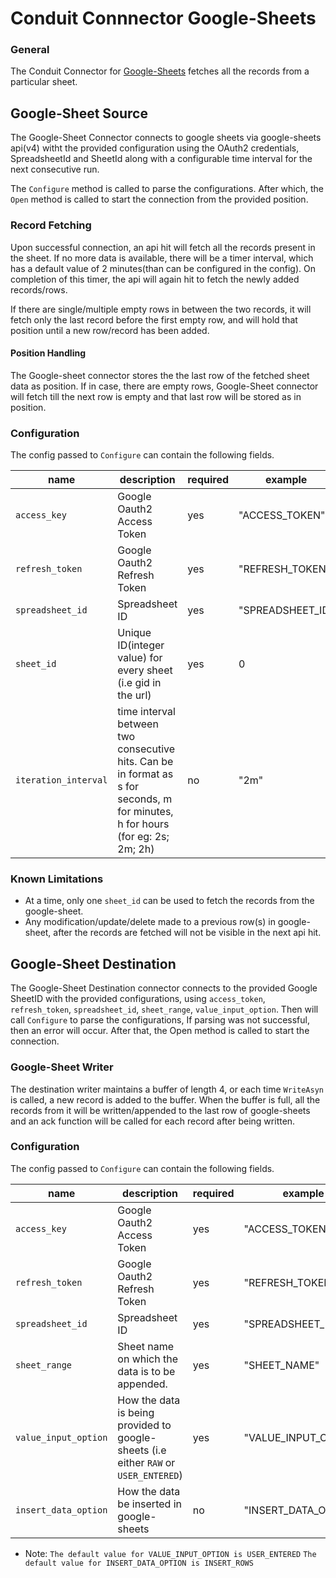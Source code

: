 # Conduit Connnector Google-Sheets

###  General
The Conduit Connector for [Google-Sheets](https://github.com/gopherslab/conduit-connector-google-sheets/tree/dev) fetches all the records from a particular sheet.


## Google-Sheet Source

The Google-Sheet Connector connects to google sheets via google-sheets api(v4) witht the provided configuration using the OAuth2 credentials, SpreadsheetId and SheetId along with a configurable time interval for the next consecutive run. 

The `Configure` method is called to parse the configurations. After which, the `Open` method is called to start the connection from the provided position.


### Record Fetching

Upon successful connection, an api hit will fetch all the records present in the sheet. If no more data is available, there will be a timer interval, which has a default value of 2 minutes(than can be configured in the config). On completion of this timer, the api will again hit to fetch the newly added records/rows.

If there are single/multiple empty rows in between the two records, it will fetch only the last record before the first empty row, and will hold that position until a new row/record has been added.


#### Position Handling

The Google-sheet connector stores the the last row of the fetched sheet data as position. If in case, there are empty rows, Google-Sheet connector will fetch till the next row is empty and that last row will be stored as in position. 


### Configuration

The config passed to `Configure` can contain the following fields.

| name                  | description                                                                            | required  | example             |
|-----------------------|----------------------------------------------------------------------------------------|-----------|---------------------|
| `access_key`     |  Google Oauth2 Access Token                                                                    | yes       | "ACCESS_TOKEN" |
| `refresh_token` | Google Oauth2 Refresh Token                                                                   | yes       | "REFRESH_TOKEN" |
| `spreadsheet_id`          | Spreadsheet ID                                                                | yes       | "SPREADSHEET_ID"         |
| `sheet_id`          | Unique ID(integer value) for every sheet (i.e gid in the url)                                                                  | yes       | 0       |
| `iteration_interval`       | time interval between two consecutive hits. Can be in format as s for seconds, m for minutes, h for hours (for eg: 2s; 2m; 2h)  | no        | "2m"            |


### Known Limitations

* At a time, only one `sheet_id` can be used to fetch the records from the google-sheet.
* Any modification/update/delete made to a previous row(s) in google-sheet, after the records are fetched will not be visible in the next api hit.


## Google-Sheet Destination

The Google-Sheet Destination connector connects to the provided Google SheetID with the provided configurations, using `access_token`, `refresh_token`, `spreadsheet_id`, `sheet_range`, `value_input_option`.  Then will call `Configure` to parse the configurations, If parsing was not successful, then an error will occur. After that, the Open method is called to start the connection. 


### Google-Sheet Writer

The destination writer maintains a buffer of length 4, or each time `WriteAsyn` is called, a new record is added to the buffer. When the buffer is full, all the records from it will be written/appended to the last row of google-sheets and an ack function will be called for each record after being written.


### Configuration

The config passed to `Configure` can contain the following fields.


| name                  | description                                                                            | required  | example             |
|-----------------------|----------------------------------------------------------------------------------------|-----------|---------------------|
| `access_key`     |  Google Oauth2 Access Token                                                                    | yes       | "ACCESS_TOKEN" |
| `refresh_token` | Google Oauth2 Refresh Token                                                                   | yes       | "REFRESH_TOKEN" |
| `spreadsheet_id`          | Spreadsheet ID                                                                | yes       | "SPREADSHEET_ID"         |
| `sheet_range`          | Sheet name on which the data is to be appended.                                                                  | yes       | "SHEET_NAME"       |
| `value_input_option`       | How the data is being provided to google-sheets (i.e either `RAW` or `USER_ENTERED`)  | yes        | "VALUE_INPUT_OPTION"            |
| `insert_data_option`       | How the data be inserted in google-sheets   | no        | "INSERT_DATA_OPTION"            |


* Note: 
`The default value for VALUE_INPUT_OPTION is USER_ENTERED`
`The default value for INSERT_DATA_OPTION is INSERT_ROWS`